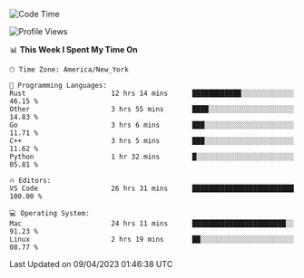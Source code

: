 <!--START_SECTION:waka-->
![Code Time](http://img.shields.io/badge/Code%20Time-307%20hrs%2047%20mins-blue)

![Profile Views](http://img.shields.io/badge/Profile%20Views-4-blue)

📊 **This Week I Spent My Time On** 

```text
🕑︎ Time Zone: America/New_York

💬 Programming Languages: 
Rust                     12 hrs 14 mins      ████████████░░░░░░░░░░░░░   46.15 % 
Other                    3 hrs 55 mins       ████░░░░░░░░░░░░░░░░░░░░░   14.83 % 
Go                       3 hrs 6 mins        ███░░░░░░░░░░░░░░░░░░░░░░   11.71 % 
C++                      3 hrs 5 mins        ███░░░░░░░░░░░░░░░░░░░░░░   11.62 % 
Python                   1 hr 32 mins        █░░░░░░░░░░░░░░░░░░░░░░░░   05.81 % 

🔥 Editors: 
VS Code                  26 hrs 31 mins      █████████████████████████   100.00 % 

💻 Operating System: 
Mac                      24 hrs 11 mins      ███████████████████████░░   91.23 % 
Linux                    2 hrs 19 mins       ██░░░░░░░░░░░░░░░░░░░░░░░   08.77 % 
```


 Last Updated on 09/04/2023 01:46:38 UTC
<!--END_SECTION:waka-->
